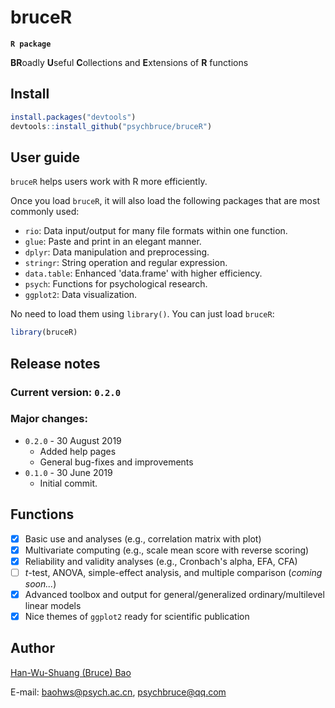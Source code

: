 # bruceR
**`R package`**

**BR**oadly **U**seful **C**ollections and **E**xtensions of **R** functions

## Install
```r
install.packages("devtools")
devtools::install_github("psychbruce/bruceR")
```

## User guide
`bruceR` helps users work with R more efficiently.

Once you load `bruceR`, it will also load the following packages that are most commonly used:
- `rio`: Data input/output for many file formats within one function.
- `glue`: Paste and print in an elegant manner.
- `dplyr`: Data manipulation and preprocessing.
- `stringr`: String operation and regular expression.
- `data.table`: Enhanced 'data.frame' with higher efficiency.
- `psych`: Functions for psychological research.
- `ggplot2`: Data visualization.

No need to load them using `library()`. You can just load `bruceR`:
```r
library(bruceR)
```

## Release notes
### Current version: `0.2.0`
### Major changes:
+ `0.2.0` - 30 August 2019
  + Added help pages
  + General bug-fixes and improvements
+ `0.1.0` - 30 June 2019
  + Initial commit.

## Functions
- [x] Basic use and analyses (e.g., correlation matrix with plot)
- [x] Multivariate computing (e.g., scale mean score with reverse scoring)
- [x] Reliability and validity analyses (e.g., Cronbach's alpha, EFA, CFA)
- [ ] *t*-test, ANOVA, simple-effect analysis, and multiple comparison (*coming soon...*)
- [x] Advanced toolbox and output for general/generalized ordinary/multilevel linear models
- [x] Nice themes of `ggplot2` ready for scientific publication

## Author
[Han-Wu-Shuang (Bruce) Bao](https://www.zhihu.com/people/psychbruce/ "Personal profile on Zhihu.com")

E-mail: baohws@psych.ac.cn, psychbruce@qq.com
